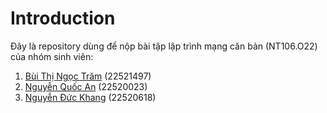 # Introduction
Đây là repository dùng để nộp bài tập lập trình mạng căn bản (NT106.O22) của nhóm sinh viên:
1. [Bùi Thị Ngọc Trăm](https://github.com/tramcandoit) (22521497)
2. [Nguyễn Quốc An](https://github.com/quocanuit) (22520023)
3. [Nguyễn Đức Khang](https://github.com/duckhang281004) (22520618)